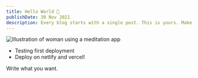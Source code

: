 ```yaml
---
title: Hello World 👋
publishDate: 30 Nov 2021
description: Every blog starts with a single post. This is yours. Make it great.
---
```


![Illustration of woman using a meditation app](/assets/blog/casual-life-3d-meditation-crystal.webp)

- Testing first deployment
- Deploy on netlify and vercel!

Write what you want.
